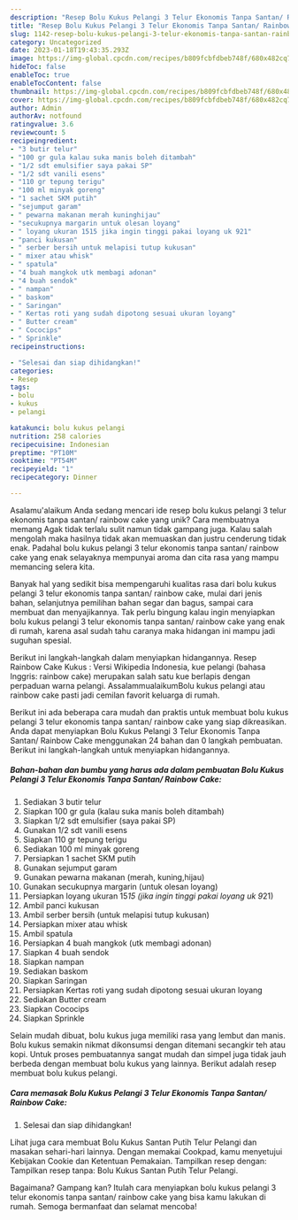 ```yaml
---
description: "Resep Bolu Kukus Pelangi 3 Telur Ekonomis Tanpa Santan/ Rainbow Cake{ yang Enak Banget"
title: "Resep Bolu Kukus Pelangi 3 Telur Ekonomis Tanpa Santan/ Rainbow Cake{ yang Enak Banget"
slug: 1142-resep-bolu-kukus-pelangi-3-telur-ekonomis-tanpa-santan-rainbow-cake-yang-enak-banget
category: Uncategorized
date: 2023-01-18T19:43:35.293Z
image: https://img-global.cpcdn.com/recipes/b809fcbfdbeb748f/680x482cq70/bolu-kukus-pelangi-3-telur-ekonomis-tanpa-santan-rainbow-cake-foto-resep-utama.jpg
hideToc: false
enableToc: true
enableTocContent: false
thumbnail: https://img-global.cpcdn.com/recipes/b809fcbfdbeb748f/680x482cq70/bolu-kukus-pelangi-3-telur-ekonomis-tanpa-santan-rainbow-cake-foto-resep-utama.jpg
cover: https://img-global.cpcdn.com/recipes/b809fcbfdbeb748f/680x482cq70/bolu-kukus-pelangi-3-telur-ekonomis-tanpa-santan-rainbow-cake-foto-resep-utama.jpg
author: Admin
authorAv: notfound
ratingvalue: 3.6
reviewcount: 5
recipeingredient:
- "3 butir telur"
- "100 gr gula kalau suka manis boleh ditambah"
- "1/2 sdt emulsifier saya pakai SP"
- "1/2 sdt vanili esens"
- "110 gr tepung terigu"
- "100 ml minyak goreng"
- "1 sachet SKM putih"
- "sejumput garam"
- " pewarna makanan merah kuninghijau"
- "secukupnya margarin untuk olesan loyang"
- " loyang ukuran 1515 jika ingin tinggi pakai loyang uk 921"
- "panci kukusan"
- " serber bersih untuk melapisi tutup kukusan"
- " mixer atau whisk"
- " spatula"
- "4 buah mangkok utk membagi adonan"
- "4 buah sendok"
- " nampan"
- " baskom"
- " Saringan"
- " Kertas roti yang sudah dipotong sesuai ukuran loyang"
- " Butter cream"
- " Cococips"
- " Sprinkle"
recipeinstructions:

- "Selesai dan siap dihidangkan!"
categories:
- Resep
tags:
- bolu
- kukus
- pelangi

katakunci: bolu kukus pelangi 
nutrition: 258 calories
recipecuisine: Indonesian
preptime: "PT10M"
cooktime: "PT54M"
recipeyield: "1"
recipecategory: Dinner

---
```



Asalamu'alaikum Anda sedang mencari ide resep bolu kukus pelangi 3 telur ekonomis tanpa santan/ rainbow cake yang unik? Cara membuatnya memang Agak tidak terlalu sulit namun tidak gampang juga. Kalau salah mengolah maka hasilnya tidak akan memuaskan dan justru cenderung tidak enak. Padahal bolu kukus pelangi 3 telur ekonomis tanpa santan/ rainbow cake yang enak selayaknya mempunyai aroma dan cita rasa yang mampu memancing selera kita.


Banyak hal yang sedikit bisa mempengaruhi kualitas rasa dari bolu kukus pelangi 3 telur ekonomis tanpa santan/ rainbow cake, mulai dari jenis bahan, selanjutnya pemilihan bahan segar dan bagus, sampai cara membuat dan menyajikannya. Tak perlu bingung kalau ingin menyiapkan bolu kukus pelangi 3 telur ekonomis tanpa santan/ rainbow cake yang enak di rumah, karena asal sudah tahu caranya maka hidangan ini mampu jadi suguhan spesial.

Berikut ini langkah-langkah dalam menyiapkan hidangannya. Resep Rainbow Cake Kukus : Versi Wikipedia Indonesia, kue pelangi (bahasa Inggris: rainbow cake) merupakan salah satu kue berlapis dengan perpaduan warna pelangi. AssalammualaikumBolu kukus pelangi atau rainbow cake pasti jadi cemilan favorit keluarga di rumah.


Berikut ini ada beberapa cara mudah dan praktis untuk membuat bolu kukus pelangi 3 telur ekonomis tanpa santan/ rainbow cake yang siap dikreasikan. Anda dapat menyiapkan Bolu Kukus Pelangi 3 Telur Ekonomis Tanpa Santan/ Rainbow Cake menggunakan 24 bahan dan 0 langkah pembuatan. Berikut ini langkah-langkah untuk menyiapkan hidangannya.

<!--inarticleads1-->

##### Bahan-bahan dan bumbu yang harus ada dalam pembuatan Bolu Kukus Pelangi 3 Telur Ekonomis Tanpa Santan/ Rainbow Cake:

1. Sediakan 3 butir telur
1. Siapkan 100 gr gula (kalau suka manis boleh ditambah)
1. Siapkan 1/2 sdt emulsifier (saya pakai SP)
1. Gunakan 1/2 sdt vanili esens
1. Siapkan 110 gr tepung terigu
1. Sediakan 100 ml minyak goreng
1. Persiapkan 1 sachet SKM putih
1. Gunakan sejumput garam
1. Gunakan  pewarna makanan (merah, kuning,hijau)
1. Gunakan secukupnya margarin (untuk olesan loyang)
1. Persiapkan  loyang ukuran 15*15 (jika ingin tinggi pakai loyang uk 9*21)
1. Ambil panci kukusan
1. Ambil  serber bersih (untuk melapisi tutup kukusan)
1. Persiapkan  mixer atau whisk
1. Ambil  spatula
1. Persiapkan 4 buah mangkok (utk membagi adonan)
1. Siapkan 4 buah sendok
1. Siapkan  nampan
1. Sediakan  baskom
1. Siapkan  Saringan
1. Persiapkan  Kertas roti yang sudah dipotong sesuai ukuran loyang
1. Sediakan  Butter cream
1. Siapkan  Cococips
1. Siapkan  Sprinkle


Selain mudah dibuat, bolu kukus juga memiliki rasa yang lembut dan manis. Bolu kukus semakin nikmat dikonsumsi dengan ditemani secangkir teh atau kopi. Untuk proses pembuatannya sangat mudah dan simpel juga tidak jauh berbeda dengan membuat bolu kukus yang lainnya. Berikut adalah resep membuat bolu kukus pelangi. 

<!--inarticleads2-->

##### Cara memasak Bolu Kukus Pelangi 3 Telur Ekonomis Tanpa Santan/ Rainbow Cake:


1. Selesai dan siap dihidangkan!

Lihat juga cara membuat Bolu Kukus Santan Putih Telur Pelangi dan masakan sehari-hari lainnya. Dengan memakai Cookpad, kamu menyetujui Kebijakan Cookie dan Ketentuan Pemakaian. Tampilkan resep dengan: Tampilkan resep tanpa: Bolu Kukus Santan Putih Telur Pelangi. 

Bagaimana? Gampang kan? Itulah cara menyiapkan bolu kukus pelangi 3 telur ekonomis tanpa santan/ rainbow cake yang bisa kamu lakukan di rumah. Semoga bermanfaat dan selamat mencoba!
